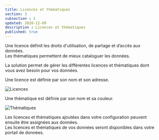 ```yaml
---
title: Licences et thématiques
section: 3
subsection : 1
updated: 2020-12-09
description : Licences et thématiques
published: true
---
```



Une licence définit les droits d'utilisation, de partage et d’accès aux données.  
Les thématiques permettent de mieux cataloguer les données.

La solution permet de gérer les différentes licences et thématiques dont vous avez besoin pour vos données.

Une licence est définie par son nom et son adresse.


![Licences](./images/functional-presentation/licences.jpg)

Une thématique est définie par son nom et sa couleur.

![Thématiques](./images/functional-presentation/thematique.jpg)

Les licences et thématiques ajoutées dans votre configuration peuvent ensuite être assignées aux données.  
Les licences et thématiques de vos données seront disponibles dans votre portail de données.

